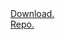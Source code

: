 <html>
<body>
<a href="Snake.exe">Download.</a>
<br>
<a href="https://github.com/gustason/Snake">Repo.</a>
</body>
</html>
